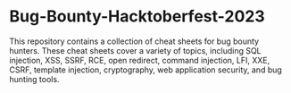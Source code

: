 # Bug-Bounty-Hacktoberfest-2023
This repository contains a collection of cheat sheets for bug bounty hunters. These cheat sheets cover a variety of topics, including SQL injection, XSS, SSRF, RCE, open redirect, command injection, LFI, XXE, CSRF, template injection, cryptography, web application security, and bug hunting tools.
